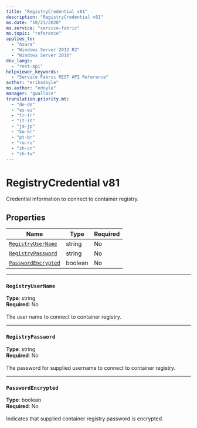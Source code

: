 ```yaml
---
title: "RegistryCredential v81"
description: "RegistryCredential v81"
ms.date: "10/21/2020"
ms.service: "service-fabric"
ms.topic: "reference"
applies_to: 
  - "Azure"
  - "Windows Server 2012 R2"
  - "Windows Server 2016"
dev_langs: 
  - "rest-api"
helpviewer_keywords: 
  - "Service Fabric REST API Reference"
author: "erikadoyle"
ms.author: "edoyle"
manager: "gwallace"
translation.priority.mt: 
  - "de-de"
  - "es-es"
  - "fr-fr"
  - "it-it"
  - "ja-jp"
  - "ko-kr"
  - "pt-br"
  - "ru-ru"
  - "zh-cn"
  - "zh-tw"
---
```

# RegistryCredential v81

Credential information to connect to container registry.

## Properties
| Name | Type | Required |
| --- | --- | --- |
| [`RegistryUserName`](#registryusername) | string | No |
| [`RegistryPassword`](#registrypassword) | string | No |
| [`PasswordEncrypted`](#passwordencrypted) | boolean | No |

____
### `RegistryUserName`
__Type__: string <br/>
__Required__: No<br/>
<br/>
The user name to connect to container registry.

____
### `RegistryPassword`
__Type__: string <br/>
__Required__: No<br/>
<br/>
The password for supplied username to connect to container registry.

____
### `PasswordEncrypted`
__Type__: boolean <br/>
__Required__: No<br/>
<br/>
Indicates that supplied container registry password is encrypted.
